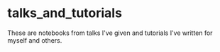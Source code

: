 # talks_and_tutorials
These are notebooks from talks I've given and tutorials I've written for myself and others. 
